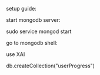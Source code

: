 setup guide:

start mongodb server:

sudo service mongod start

go to mongodb shell:

use XAI

db.createCollection("userProgress")

